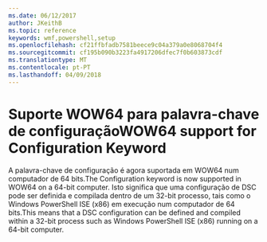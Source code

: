 ```yaml
---
ms.date: 06/12/2017
author: JKeithB
ms.topic: reference
keywords: wmf,powershell,setup
ms.openlocfilehash: cf21ffbfadb7581beece9c04a379a0e8068704f4
ms.sourcegitcommit: cf195b090b3223fa4917206dfec7f0b603873cdf
ms.translationtype: MT
ms.contentlocale: pt-PT
ms.lasthandoff: 04/09/2018
---
```

# <a name="wow64-support-for-configuration-keyword"></a><span data-ttu-id="d1cce-102">Suporte WOW64 para palavra-chave de configuração</span><span class="sxs-lookup"><span data-stu-id="d1cce-102">WOW64 support for Configuration Keyword</span></span>

<span data-ttu-id="d1cce-103">A palavra-chave de configuração é agora suportada em WOW64 num computador de 64 bits.</span><span class="sxs-lookup"><span data-stu-id="d1cce-103">The Configuration keyword is now supported in WOW64 on a 64-bit computer.</span></span> <span data-ttu-id="d1cce-104">Isto significa que uma configuração de DSC pode ser definida e compilada dentro de um 32-bit processo, tais como o Windows PowerShell ISE (x86) em execução num computador de 64 bits.</span><span class="sxs-lookup"><span data-stu-id="d1cce-104">This means that a DSC configuration can be defined and compiled within a 32-bit process such as Windows PowerShell ISE (x86) running on a 64-bit computer.</span></span>